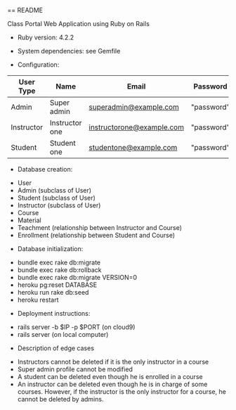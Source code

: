== README

Class Portal Web Application using Ruby on Rails


* Ruby version: 4.2.2

* System dependencies: see Gemfile

* Configuration: 

| User Type    | Name           | Email                     | Password     |
|--------------|----------------|---------------------------|--------------|
| Admin        |  Super admin   | superadmin@example.com    | "password"   | 
| Instructor   | Instructor one | instructorone@example.com | "password"   | 
| Student      |  Student one   | studentone@example.com    | "password"   | 

* Database creation:
 - User
 - Admin (subclass of User)
 - Student (subclass of User)
 - Instructor (subclass of User)
 - Course
 - Material
 - Teachment (relationship between Instructor and Course)
 - Enrollment (relationship between Student and Course)


* Database initialization:

 - bundle exec rake db:migrate
 - bundle exec rake db:rollback
 - bundle exec rake db:migrate VERSION=0
 - heroku pg:reset DATABASE
 - heroku run rake db:seed
 - heroku restart


* Deployment instructions:

 - rails server -b $IP -p $PORT (on cloud9)
 - rails server (on local computer)
 
* Description of edge cases
 - Instructors cannot be deleted if it is the only instructor in a course
 - Super admin profile cannot be modified
 - A student can be deleted even though he is enrolled in a course
 - An instructor can be deleted even though he is in charge of some courses. However, if the instructor is the only instructor for a course, he cannot be deleted by admins. 
